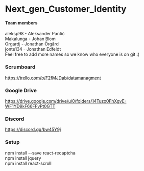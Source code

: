 # Next_gen_Customer_Identity

#### Team members
aleksp98 - Aleksander Pantić\
Makalunga - Johan Blom\
Orgardj - Jonathan Örgård\
jonte134 - Jonathan Edfeldt\
Feel free to add more names so we know who everyone is on git :)

### Scrumboard
https://trello.com/b/F2fMJDab/datamanagment

### Google Drive
https://drive.google.com/drive/u/0/folders/14Tuzx0FhXgvE-WF1YD9kF66FFvPt0GTT

### Discord
https://discord.gg/bw45Y9j

### Setup
npm install --save react-recaptcha \
npm install jquery \
npm install react-scroll
